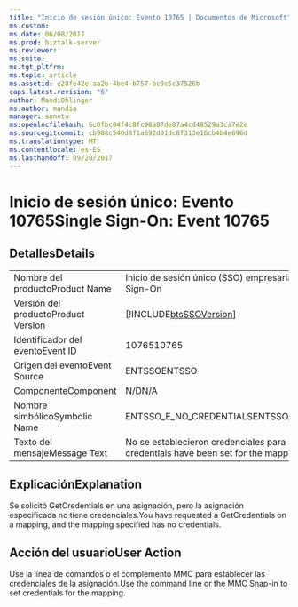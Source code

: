 ```yaml
---
title: "Inicio de sesión único: Evento 10765 | Documentos de Microsoft"
ms.custom: 
ms.date: 06/08/2017
ms.prod: biztalk-server
ms.reviewer: 
ms.suite: 
ms.tgt_pltfrm: 
ms.topic: article
ms.assetid: e28fe42e-aa2b-4be4-b757-bc9c5c37526b
caps.latest.revision: "6"
author: MandiOhlinger
ms.author: mandia
manager: anneta
ms.openlocfilehash: 6c0fbc04f4c8fc98a87de87a4cd48529a3ca7e2e
ms.sourcegitcommit: cb908c540d8f1a692d01dc8f313e16cb4b4e696d
ms.translationtype: MT
ms.contentlocale: es-ES
ms.lasthandoff: 09/20/2017
---
```

# <a name="single-sign-on-event-10765"></a><span data-ttu-id="9f716-102">Inicio de sesión único: Evento 10765</span><span class="sxs-lookup"><span data-stu-id="9f716-102">Single Sign-On: Event 10765</span></span>
## <a name="details"></a><span data-ttu-id="9f716-103">Detalles</span><span class="sxs-lookup"><span data-stu-id="9f716-103">Details</span></span>  
  
|||  
|-|-|  
|<span data-ttu-id="9f716-104">Nombre del producto</span><span class="sxs-lookup"><span data-stu-id="9f716-104">Product Name</span></span>|<span data-ttu-id="9f716-105">Inicio de sesión único (SSO) empresarial</span><span class="sxs-lookup"><span data-stu-id="9f716-105">Enterprise Single Sign-On</span></span>|  
|<span data-ttu-id="9f716-106">Versión del producto</span><span class="sxs-lookup"><span data-stu-id="9f716-106">Product Version</span></span>|[!INCLUDE[btsSSOVersion](../includes/btsssoversion-md.md)]|  
|<span data-ttu-id="9f716-107">Identificador del evento</span><span class="sxs-lookup"><span data-stu-id="9f716-107">Event ID</span></span>|<span data-ttu-id="9f716-108">10765</span><span class="sxs-lookup"><span data-stu-id="9f716-108">10765</span></span>|  
|<span data-ttu-id="9f716-109">Origen del evento</span><span class="sxs-lookup"><span data-stu-id="9f716-109">Event Source</span></span>|<span data-ttu-id="9f716-110">ENTSSO</span><span class="sxs-lookup"><span data-stu-id="9f716-110">ENTSSO</span></span>|  
|<span data-ttu-id="9f716-111">Componente</span><span class="sxs-lookup"><span data-stu-id="9f716-111">Component</span></span>|<span data-ttu-id="9f716-112">N/D</span><span class="sxs-lookup"><span data-stu-id="9f716-112">N/A</span></span>|  
|<span data-ttu-id="9f716-113">Nombre simbólico</span><span class="sxs-lookup"><span data-stu-id="9f716-113">Symbolic Name</span></span>|<span data-ttu-id="9f716-114">ENTSSO_E_NO_CREDENTIALS</span><span class="sxs-lookup"><span data-stu-id="9f716-114">ENTSSO_E_NO_CREDENTIALS</span></span>|  
|<span data-ttu-id="9f716-115">Texto del mensaje</span><span class="sxs-lookup"><span data-stu-id="9f716-115">Message Text</span></span>|<span data-ttu-id="9f716-116">No se establecieron credenciales para la asignación.</span><span class="sxs-lookup"><span data-stu-id="9f716-116">No credentials have been set for the mapping.</span></span>|  
  
## <a name="explanation"></a><span data-ttu-id="9f716-117">Explicación</span><span class="sxs-lookup"><span data-stu-id="9f716-117">Explanation</span></span>  
 <span data-ttu-id="9f716-118">Se solicitó GetCredentials en una asignación, pero la asignación especificada no tiene credenciales.</span><span class="sxs-lookup"><span data-stu-id="9f716-118">You have requested a GetCredentials on a mapping, and the mapping specified has no credentials.</span></span>  
  
## <a name="user-action"></a><span data-ttu-id="9f716-119">Acción del usuario</span><span class="sxs-lookup"><span data-stu-id="9f716-119">User Action</span></span>  
 <span data-ttu-id="9f716-120">Use la línea de comandos o el complemento MMC para establecer las credenciales de la asignación.</span><span class="sxs-lookup"><span data-stu-id="9f716-120">Use the command line or the MMC Snap-in to set credentials for the mapping.</span></span>